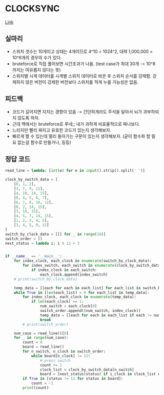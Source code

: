 # CLOCKSYNC
[Link](https://www.algospot.com/judge/problem/read/CLOCKSYNC)

## 실마리
* 스위치 갯수는 10개이고 상태는 4개이므로 4^10 = 1024^2, 대략 1,000,000 = 10^6개의 경우의 수가 있다.
* bruteforce로 직접 풀어보면 시간초과가 나옴. (test case가 최대 30개 -> 10^8까지는 여유롭지 않다는 뜻)
* 스위치별 시계 데이터를 시계별 스위치 데이터로 바꾼 후 스위치 순서를 강제함. 강제하지 않은 버전이 강제한 버전보다 스위치를 적게 누를 가능성은 없음.

## 피드백
* 코드가 길어지면 지치는 경향이 있음 -> 간단하게라도 주석을 달아서 뇌가 과부하되지 않도록 하자.
* 근데 책에서는 bruteforce로 푸네;; 내가 과하게 비효율적으로 짜나보다.
* 느리지만 빨리 짜지고 유효한 코드가 있는지 생각해보자.
* 빠르게 짤 수 있는데 멀리 돌아가는 구문이 있는지 생각해보자. (굳이 함수화 할 필요 없는걸 함수로 만들거나, 등등)

## 정답 코드
```python
read_line = lambda: [int(e) for e in input().strip().split(' ')]

clock_by_switch_data = [
    [0, 1, 2],
    [3, 7, 9, 11],
    [4, 10, 14, 15],
    [0, 4, 5, 6, 7],
    [6, 7, 8, 10, 12],
    [0, 2, 14, 15],
    [3, 14, 15],
    [4, 5, 7, 14, 15],
    [1, 2, 3, 4, 5],
    [3, 4, 5, 9, 13]
]
switch_by_clock_data = [[] for _ in range(16)]
switch_order = []
next_status = lambda i: i % 12 + 3


if __name__ == '__main__':
    for index_clock, each_clock in enumerate(switch_by_clock_data):
        for index_switch, each_switch in enumerate(clock_by_switch_data):
            if index_clock in each_switch:
                each_clock.append(index_switch)
    # print(switch_by_clock_data)

    temp_data = [[each for each in each_list] for each_list in switch_by_clock_data]
    while True in [len(each_list) > 0 for each_list in temp_data]:
        for index_clock, each_clock in enumerate(temp_data):
            if len(each_clock) == 1:
                num_switch = each_clock[0]
                switch_order.append((num_switch, index_clock))
                temp_data = [[each for each in each_list if each != num_switch] for each_list in temp_data]
                break
        # print(switch_order)

    num_case = read_line()[0]
    for _ in range(num_case):
        count = 0
        board = read_line()
        for n_switch, n_clock in switch_order:
            while board[n_clock] != 12:
                # press switch
                count += 1
                clock_list = clock_by_switch_data[n_switch]
                board = [next_status(status) if i_clock in clock_list else status for i_clock, status in enumerate(board)]
        if True in [status != 12 for status in board]:
            count = -1
        print(count)

```
